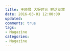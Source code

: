 ```yaml
---
title: 王晓晨 大好时光 鲜活绽放
date: 2016-03-01 12:00:00
updated:
comments: true
tags:
- Magazine
categories:
- Magazine
---
```


<!--more-->

